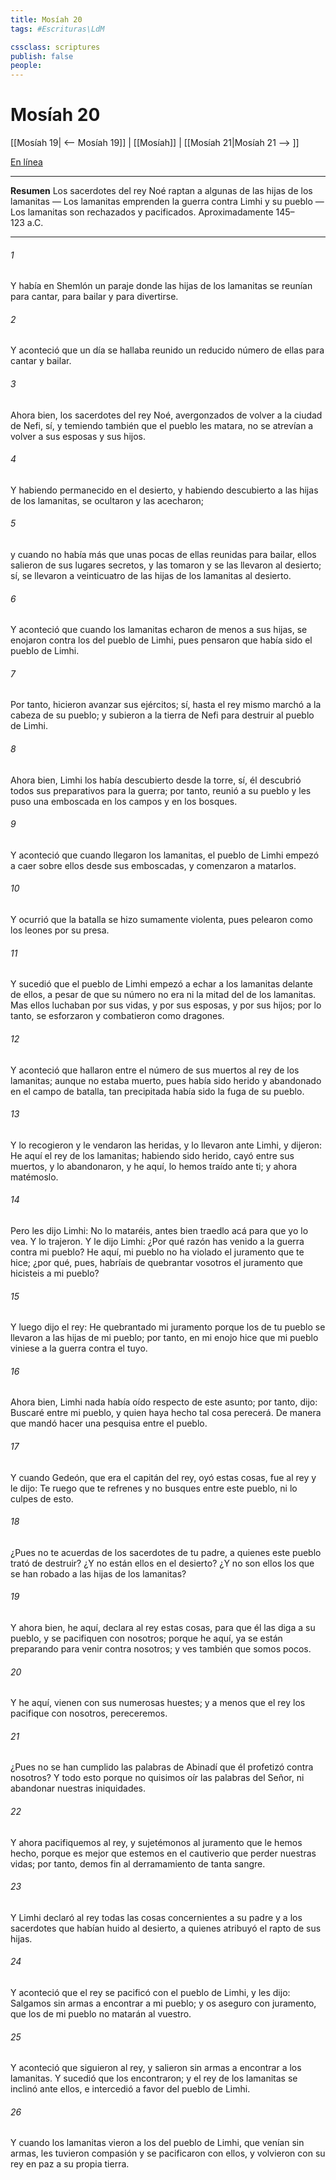 ```yaml
---
title: Mosíah 20
tags: #Escrituras\LdM

cssclass: scriptures
publish: false
people:
---
```


# Mosíah 20
[[Mosíah 19| <-- Mosíah 19]] | [[Mosíah]] | [[Mosíah 21|Mosíah 21 --> ]]

[En línea](https://churchofjesuschrist.org/study/scriptures/bofm/mosiah/20?lang=spa)

---
__Resumen__
Los sacerdotes del rey Noé raptan a algunas de las hijas de los lamanitas — Los lamanitas emprenden la guerra contra Limhi y su pueblo — Los lamanitas son rechazados y pacificados. Aproximadamente 145–123 a.C.

---
###### 1 
Y había en Shemlón un paraje donde las hijas de los lamanitas se reunían para cantar, para bailar y para divertirse.

###### 2 
Y aconteció que un día se hallaba reunido un reducido número de ellas para cantar y bailar.

###### 3 
Ahora bien, los sacerdotes del rey Noé, avergonzados de volver a la ciudad de Nefi, sí, y temiendo también que el pueblo les matara, no se atrevían a volver a sus esposas y sus hijos.

###### 4 
Y habiendo permanecido en el desierto, y habiendo descubierto a las hijas de los lamanitas, se ocultaron y las acecharon;

###### 5 
y cuando no había más que unas pocas de ellas reunidas para bailar, ellos salieron de sus lugares secretos, y las tomaron y se las llevaron al desierto; sí, se llevaron a veinticuatro de las hijas de los lamanitas al desierto.

###### 6 
Y aconteció que cuando los lamanitas echaron de menos a sus hijas, se enojaron contra los del pueblo de Limhi, pues pensaron que había sido el pueblo de Limhi.

###### 7 
Por tanto, hicieron avanzar sus ejércitos; sí, hasta el rey mismo marchó a la cabeza de su pueblo; y subieron a la tierra de Nefi para destruir al pueblo de Limhi.

###### 8 
Ahora bien, Limhi los había descubierto desde la torre, sí, él descubrió todos sus preparativos para la guerra; por tanto, reunió a su pueblo y les puso una emboscada en los campos y en los bosques.

###### 9 
Y aconteció que cuando llegaron los lamanitas, el pueblo de Limhi empezó a caer sobre ellos desde sus emboscadas, y comenzaron a matarlos.

###### 10 
Y ocurrió que la batalla se hizo sumamente violenta, pues pelearon como los leones por su presa.

###### 11 
Y sucedió que el pueblo de Limhi empezó a echar a los lamanitas delante de ellos, a pesar de que su número no era ni la mitad del de los lamanitas. Mas ellos luchaban por sus vidas, y por sus esposas, y por sus hijos; por lo tanto, se esforzaron y combatieron como dragones.

###### 12 
Y aconteció que hallaron entre el número de sus muertos al rey de los lamanitas; aunque no estaba muerto, pues había sido herido y abandonado en el campo de batalla, tan precipitada había sido la fuga de su pueblo.

###### 13 
Y lo recogieron y le vendaron las heridas, y lo llevaron ante Limhi, y dijeron: He aquí el rey de los lamanitas; habiendo sido herido, cayó entre sus muertos, y lo abandonaron, y he aquí, lo hemos traído ante ti; y ahora matémoslo.

###### 14 
Pero les dijo Limhi: No lo mataréis, antes bien traedlo acá para que yo lo vea. Y lo trajeron. Y le dijo Limhi: ¿Por qué razón has venido a la guerra contra mi pueblo? He aquí, mi pueblo no ha violado el juramento que te hice; ¿por qué, pues, habríais de quebrantar vosotros el juramento que hicisteis a mi pueblo?

###### 15 
Y luego dijo el rey: He quebrantado mi juramento porque los de tu pueblo se llevaron a las hijas de mi pueblo; por tanto, en mi enojo hice que mi pueblo viniese a la guerra contra el tuyo.

###### 16 
Ahora bien, Limhi nada había oído respecto de este asunto; por tanto, dijo: Buscaré entre mi pueblo, y quien haya hecho tal cosa perecerá. De manera que mandó hacer una pesquisa entre el pueblo.

###### 17 
Y cuando Gedeón, que era el capitán del rey, oyó estas cosas, fue al rey y le dijo: Te ruego que te refrenes y no busques entre este pueblo, ni lo culpes de esto.

###### 18 
¿Pues no te acuerdas de los sacerdotes de tu padre, a quienes este pueblo trató de destruir? ¿Y no están ellos en el desierto? ¿Y no son ellos los que se han robado a las hijas de los lamanitas?

###### 19 
Y ahora bien, he aquí, declara al rey estas cosas, para que él las diga a su pueblo, y se pacifiquen con nosotros; porque he aquí, ya se están preparando para venir contra nosotros; y ves también que somos pocos.

###### 20 
Y he aquí, vienen con sus numerosas huestes; y a menos que el rey los pacifique con nosotros, pereceremos.

###### 21 
¿Pues no se han cumplido las palabras de Abinadí que él profetizó contra nosotros? Y todo esto porque no quisimos oír las palabras del Señor, ni abandonar nuestras iniquidades.

###### 22 
Y ahora pacifiquemos al rey, y sujetémonos al juramento que le hemos hecho, porque es mejor que estemos en el cautiverio que perder nuestras vidas; por tanto, demos fin al derramamiento de tanta sangre.

###### 23 
Y Limhi declaró al rey todas las cosas concernientes a su padre y a los sacerdotes que habían huido al desierto, a quienes atribuyó el rapto de sus hijas.

###### 24 
Y aconteció que el rey se pacificó con el pueblo de Limhi, y les dijo: Salgamos sin armas a encontrar a mi pueblo; y os aseguro con juramento, que los de mi pueblo no matarán al vuestro.

###### 25 
Y aconteció que siguieron al rey, y salieron sin armas a encontrar a los lamanitas. Y sucedió que los encontraron; y el rey de los lamanitas se inclinó ante ellos, e intercedió a favor del pueblo de Limhi.

###### 26 
Y cuando los lamanitas vieron a los del pueblo de Limhi, que venían sin armas, les tuvieron compasión y se pacificaron con ellos, y volvieron con su rey en paz a su propia tierra.

